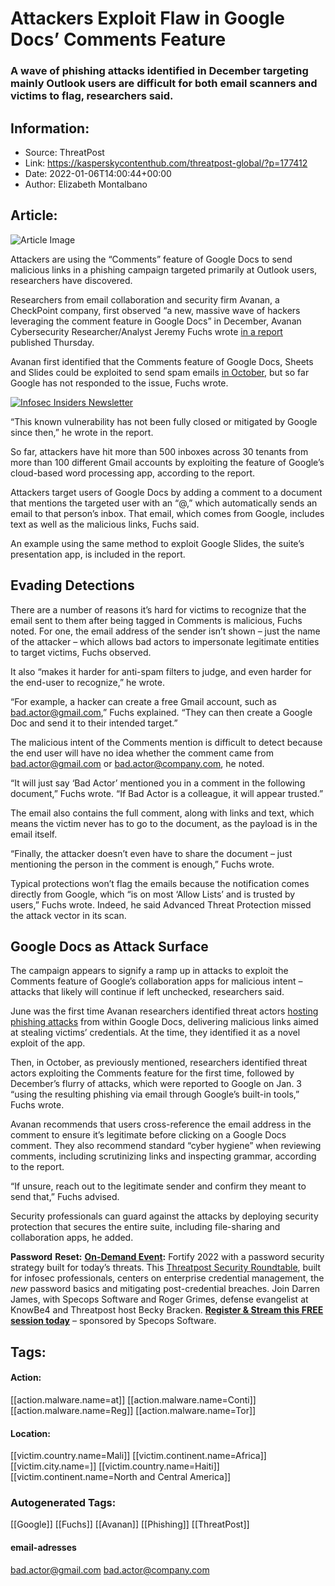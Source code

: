 # Attackers Exploit Flaw in Google Docs’ Comments Feature
### A wave of phishing attacks identified in December targeting mainly Outlook users are difficult for both email scanners and victims to flag, researchers said.

## Information:
+ Source: ThreatPost
+ Link: https://kasperskycontenthub.com/threatpost-global/?p=177412
+ Date: 2022-01-06T14:00:44+00:00
+ Author: Elizabeth Montalbano


## Article:
![Article Image](https://media.threatpost.com/wp-content/uploads/sites/103/2021/09/15090435/fish-on-hook-e1631711087677.jpeg)

Attackers are using the “Comments” feature of Google Docs to send malicious links in a phishing campaign targeted primarily at Outlook users, researchers have discovered.


Researchers from email collaboration and security firm Avanan, a CheckPoint company, first observed “a new, massive wave of hackers leveraging the comment feature in Google Docs” in December, Avanan Cybersecurity Researcher/Analyst Jeremy Fuchs wrote [in a report](https://www.avanan.com/blog/google-docs-comment-exploit-allows-for-distribution-of-phishing-and-malware) published Thursday.


Avanan first identified that the Comments feature of Google Docs, Sheets and Slides could be exploited to send spam emails [in October](https://9to5google.com/2020/10/28/google-docs-sheets-slides-comments-abuses-send-spam-email/), but so far Google has not responded to the issue, Fuchs wrote.


[![Infosec Insiders Newsletter](https://media.threatpost.com/wp-content/uploads/sites/103/2021/07/10165815/infosec_insiders_in_article_promo.png)](https://threatpost.com/infosec-insider-subscription-page/?utm_source=ART&utm_medium=ART&utm_campaign=InfosecInsiders_Newsletter_Promo/)


“This known vulnerability has not been fully closed or mitigated by Google since then,” he wrote in the report.


So far, attackers have hit more than 500 inboxes across 30 tenants from more than 100 different Gmail accounts by exploiting the feature of Google’s cloud-based word processing app, according to the report.


Attackers target users of Google Docs by adding a comment to a document that mentions the targeted user with an “@,” which automatically sends an email to that person’s inbox. That email, which comes from Google, includes text as well as the malicious links, Fuchs said.


An example using the same method to exploit Google Slides, the suite’s presentation app, is included in the report.


**Evading Detections**
----------------------


There are a number of reasons it’s hard for victims to recognize that the email sent to them after being tagged in Comments is malicious, Fuchs noted. For one, the email address of the sender isn’t shown – just the name of the attacker – which allows bad actors to impersonate legitimate entities to target victims, Fuchs observed.


It also “makes it harder for anti-spam filters to judge, and even harder for the end-user to recognize,” he wrote.


“For example, a hacker can create a free Gmail account, such as <bad.actor@gmail.com>,” Fuchs explained. “They can then create a Google Doc and send it to their intended target.”


The malicious intent of the Comments mention is difficult to detect because the end user will have no idea whether the comment came from <bad.actor@gmail.com> or <bad.actor@company.com>, he noted.


“It will just say ‘Bad Actor’ mentioned you in a comment in the following document,” Fuchs wrote. “If Bad Actor is a colleague, it will appear trusted.”


The email also contains the full comment, along with links and text, which means the victim never has to go to the document, as the payload is in the email itself.


“Finally, the attacker doesn’t even have to share the document – just mentioning the person in the comment is enough,” Fuchs wrote.


Typical protections won’t flag the emails because the notification comes directly from Google, which “is on most ‘Allow Lists’ and is trusted by users,” Fuchs wrote. Indeed, he said Advanced Threat Protection missed the attack vector in its scan.


**Google Docs as Attack Surface**
---------------------------------


The campaign appears to signify a ramp up in attacks to exploit the Comments feature of Google’s collaboration apps for malicious intent – attacks that likely will continue if left unchecked, researchers said.


June was the first time Avanan researchers identified threat actors [hosting phishing attacks](https://threatpost.com/google-docs-host-attack/166998/) from within Google Docs, delivering malicious links aimed at stealing victims’ credentials. At the time, they identified it as a novel exploit of the app.


Then, in October, as previously mentioned, researchers identified threat actors exploiting the Comments feature for the first time, followed by December’s flurry of attacks, which were reported to Google on Jan. 3 “using the resulting phishing via email through Google’s built-in tools,” Fuchs wrote.


Avanan recommends that users cross-reference the email address in the comment to ensure it’s legitimate before clicking on a Google Docs comment. They also recommend standard “cyber hygiene” when reviewing comments, including scrutinizing links and inspecting grammar, according to the report.


“If unsure, reach out to the legitimate sender and confirm they meant to send that,” Fuchs advised.


Security professionals can guard against the attacks by deploying security protection that secures the entire suite, including file-sharing and collaboration apps, he added.


**Password** **Reset:** **[On-Demand Event](https://threatpost.com/webinars/password-reset-claiming-control-of-credentials-to-stop-attacks/):** Fortify 2022 with a password security strategy built for today’s threats. This [Threatpost Security Roundtable](https://threatpost.com/webinars/password-reset-claiming-control-of-credentials-to-stop-attacks/), built for infosec professionals, centers on enterprise credential management, the *new* password basics and mitigating post-credential breaches. Join Darren James, with Specops Software and Roger Grimes, defense evangelist at KnowBe4 and Threatpost host Becky Bracken. **[Register & Stream this FREE session today](https://threatpost.com/webinars/password-reset-claiming-control-of-credentials-to-stop-attacks/)** – sponsored by Specops Software.





## Tags:

#### Action:
[[action.malware.name=at]] [[action.malware.name=Conti]] [[action.malware.name=Reg]] [[action.malware.name=Tor]]

#### Location:
[[victim.country.name=Mali]] [[victim.continent.name=Africa]] [[victim.city.name=]] [[victim.country.name=Haiti]] [[victim.continent.name=North and Central America]]

### Autogenerated Tags:
[[Google]] [[Fuchs]] [[Avanan]] [[Phishing]] [[ThreatPost]]
#### email-adresses
bad.actor@gmail.com bad.actor@company.com

